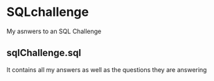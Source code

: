 # SQLchallenge
My asnwers to an SQL Challenge
## sqlChallenge.sql
It contains all my answers as well as the questions they are answering
